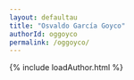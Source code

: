 ```yaml
---
layout: defaultau
title: "Osvaldo García Goyco"
authorId: oggoyco
permalink: /oggoyco/
---
```

{% include loadAuthor.html %}
<script>
    $(document).ready(function(){
        showAuthorBio('{{ page.authorId }}');
   });
</script>